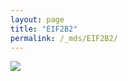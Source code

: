 ```yaml
---
layout: page
title: "EIF2B2"
permalink: /_mds/EIF2B2/
---
```


![](../../algns0/5HSAA033935_aln_report.png?raw=true)